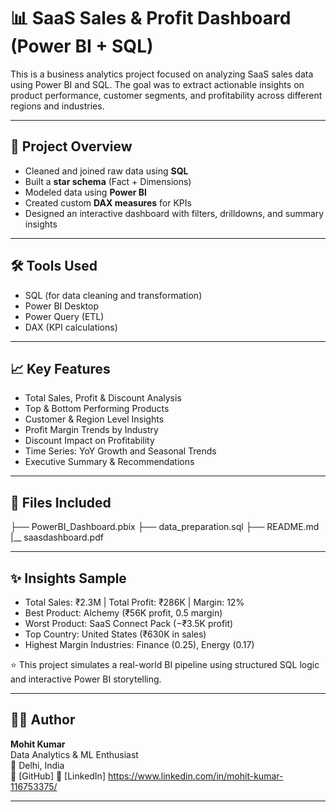 # 📊 SaaS Sales & Profit Dashboard (Power BI + SQL)

This is a business analytics project focused on analyzing SaaS sales data using Power BI and SQL. The goal was to extract actionable insights on product performance, customer segments, and profitability across different regions and industries.

---

## 📁 Project Overview

- Cleaned and joined raw data using **SQL**
- Built a **star schema** (Fact + Dimensions)
- Modeled data using **Power BI**
- Created custom **DAX measures** for KPIs
- Designed an interactive dashboard with filters, drilldowns, and summary insights

---

## 🛠️ Tools Used

- SQL (for data cleaning and transformation)
- Power BI Desktop
- Power Query (ETL)
- DAX (KPI calculations)

---

## 📈 Key Features

- Total Sales, Profit & Discount Analysis
- Top & Bottom Performing Products
- Customer & Region Level Insights
- Profit Margin Trends by Industry
- Discount Impact on Profitability
- Time Series: YoY Growth and Seasonal Trends
- Executive Summary & Recommendations

---

## 📄 Files Included

├── PowerBI_Dashboard.pbix
├── data_preparation.sql
├── README.md
|__ saasdashboard.pdf

---

## ✨ Insights Sample

- Total Sales: ₹2.3M | Total Profit: ₹286K | Margin: 12%
- Best Product: Alchemy (₹56K profit, 0.5 margin)
- Worst Product: SaaS Connect Pack (−₹3.5K profit)
- Top Country: United States (₹630K in sales)
- Highest Margin Industries: Finance (0.25), Energy (0.17)

⭐ This project simulates a real-world BI pipeline using structured SQL logic and interactive Power BI storytelling.

---

## 🧑‍💻 Author

**Mohit Kumar**  
Data Analytics & ML Enthusiast  
📍 Delhi, India  
🔗 [GitHub] 
🔗 [LinkedIn] https://www.linkedin.com/in/mohit-kumar-116753375/


---

